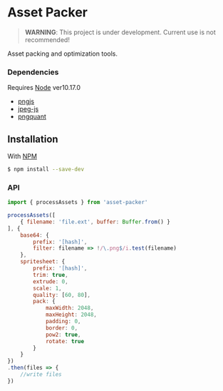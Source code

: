 # Asset Packer

> **WARNING**: This project is under development. Current use is not recommended!

Asset packing and optimization tools.

### Dependencies

Requires [Node](https://nodejs.org) ver10.17.0

 - [pngjs](https://github.com/lukeapage/pngjs)
 - [jpeg-js](https://github.com/eugeneware/jpeg-js)
 - [pngquant](https://github.com/papandreou/node-pngquant)

## Installation

With [NPM](https://www.npmjs.com/)
```sh
$ npm install --save-dev
```

### API
```javascript
import { processAssets } from 'asset-packer'

processAssets([
    { filename: 'file.ext', buffer: Buffer.from() }
], {
    base64: {
        prefix: '[hash]',
        filter: filename => !/\.png$/i.test(filename)
    },
    spritesheet: {
        prefix: '[hash]',
        trim: true,
        extrude: 0,
        scale: 1,
        quality: [60, 80],
        pack: {
            maxWidth: 2048,
            maxHeight: 2048,
            padding: 0,
            border: 0,
            pow2: true,
            rotate: true
        }
    }
})
.then(files => {
    //write files
})
```